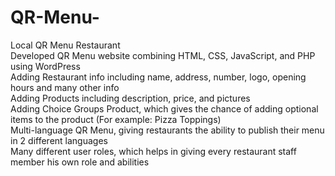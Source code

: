 # QR-Menu-
Local QR Menu Restaurant
<br>
Developed QR Menu website combining HTML, CSS, JavaScript, and PHP using WordPress
<br>
Adding Restaurant info including name, address, number, logo, opening hours and many other info
<br>
Adding Products including description, price, and pictures
<br>
Adding Choice Groups Product, which gives the chance of adding optional items to the product (For example: Pizza Toppings)
<br>
Multi-language QR Menu, giving restaurants the ability to publish their menu in 2 different languages
<br>
Many different user roles, which helps in giving every restaurant staff member his own role and abilities
